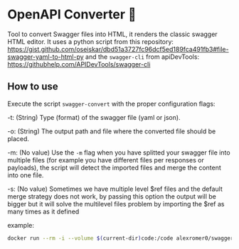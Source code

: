 # OpenAPI Converter 🚀
Tool to convert Swagger files into HTML, it renders the classic swagger HTML editor.
It uses a python script from this repository: https://gist.github.com/oseiskar/dbd51a3727fc96dcf5ed189fca491fb3#file-swagger-yaml-to-html-py and the `swagger-cli` from apiDevTools: https://githubhelp.com/APIDevTools/swagger-cli

## How to use
Execute the script `swagger-convert` with the proper configuration flags:

-t: (String) Type (format) of the swagger file (yaml or json).

-o: (String) The output path and file where the converted file should be placed.

-m: (No value) Use the `-m` flag when you have splitted your swagger file into multiple files (for example you have different files per responses or payloads), the script will detect the imported files and merge the content into one file.

-s: (No value) Sometimes we have multiple level $ref files and the default merge strategy does not work, by passing this option the output will be bigger but it will solve the multilevel files problem by importing the $ref as many times as it defined 

example:
```bash
docker run --rm -i --volume $(current-dir)code:/code alexromer0/swagger-to-html swagger-convert -t yaml -o /code/apps/api/templates/pages/documentation/swagger.html.twig -m /code/etc/docs/swagger_api.yaml
```
